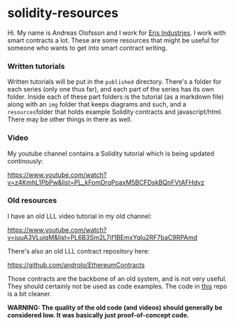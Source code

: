# solidity-resources

Hi. My name is Andreas Olofsson and I work for [Eris Industries](http://erisindustries.com). I work with smart contracts a lot. These are some resources that might be useful for someone who wants to get into smart contract writing.

### Written tutorials

Written tutorials will be put in the `published` directory. There's a folder for each series (only one thus far), and each part of the series has its own folder. Inside each of these part folders is the tutorial (as a markdown file) along with an `img` folder that keeps diagrams and such, and a `resources`folder that holds example Solidity contracts and javascript/html. There may be other things in there as well.

### Video

My youtube channel contains a Solidity tutorial which is being updated continously:

https://www.youtube.com/watch?v=z4KmhL1PbPw&list=PL_kFomDrqPoaxM5BCFDskBQnFVtAFHdvz

### Old resources

I have an old LLL video tutorial in my old channel:

https://www.youtube.com/watch?v=juuA3VLuiqM&list=PL6B3Sm2L7jf1BEmxYqlu2RF7baC9RPAmd

There's also an old LLL contract repository here: 

https://github.com/androlo/EthereumContracts

Those contracts are the backbone of an old system, and is not very useful. They should certainly not be used as code examples. The code in [this](https://github.com/androlo/LLL-commons) repo is a bit cleaner. 

**WARNING: The quality of the old code (and videos) should generally be considered low. It was basically just proof-of-concept code.**